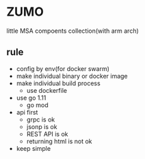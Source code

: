 # ZUMO
little MSA compoents collection(with arm arch)

## rule
- config by env(for docker swarm)
- make individual binary or docker image
- make individual build process
	- use dockerfile
- use go 1.11
	- go mod
- api first
	- grpc is ok
	- jsonp is ok
	- REST API is ok
	- returning html is not ok
- keep simple

